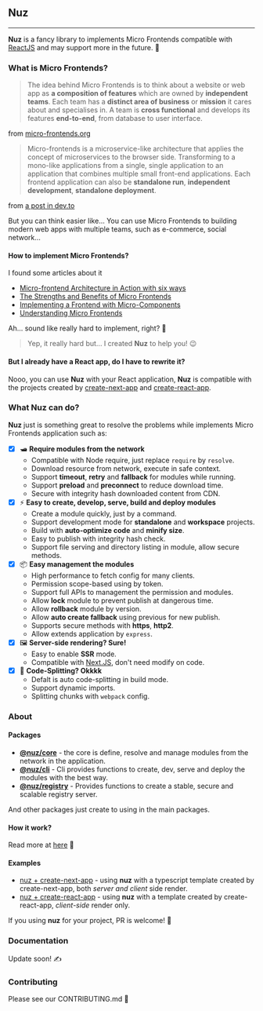 ## Nuz

***

**Nuz** is a fancy library to implements Micro Frontends compatible with [ReactJS](#) and may support more in the future. 🏃

### What is Micro Frontends?

> The idea behind Micro Frontends is to think about a website or web app as **a composition of features** which are owned by **independent teams**. Each team has a **distinct area of business** or **mission** it cares about and specialises in. A team is **cross functional** and develops its features **end-to-end**, from database to user interface.

from [micro-frontends.org](https://micro-frontends.org)

> Micro-frontends is a microservice-like architecture that applies the concept of microservices to the browser side. Transforming to a mono-like applications from a single, single application to an application that combines multiple small front-end applications. Each frontend application can also be **standalone run**, **independent development**, **standalone deployment**.

from [a post in dev.to](https://dev.to/phodal/micro-frontend-architecture-in-action-4n60)

But you can think easier like... You can use Micro Frontends to building modern web apps with multiple teams, such as e-commerce, social network...

#### How to implement Micro Frontends?

I found some articles about it

- [Micro-frontend Architecture in Action with six ways](https://dev.to/phodal/micro-frontend-architecture-in-action-4n60)
- [The Strengths and Benefits of Micro Frontends](https://www.toptal.com/front-end/micro-frontends-strengths-benefits)
- [Implementing a Frontend with Micro-Components](https://itnext.io/micro-frontend-941a5f1a3e72)
- [Understanding Micro Frontends](https://hackernoon.com/understanding-micro-frontends-b1c11585a297)

Ah... sound like really hard to implement, right? 🤯 

> Yep, it really hard but... I created **Nuz** to help you! 😉

#### But I already have a React app, do I have to rewrite it?

Nooo, you can use **Nuz** with your React application, **Nuz** is compatible with the projects created by [create-next-app](https://github.com/zeit/next.js) and [create-react-app](https://github.com/facebook/create-react-app).

### What Nuz can do?

**Nuz** just is something great to resolve the problems while implements Micro Frontends application such as:

- [x] 🛥 **Require modules from the network**
  - Compatible with Node require, just replace `require` by `resolve`.
  - Download resource from network, execute in safe context.
  - Support **timeout**, **retry** and **fallback** for modules while running.
  - Support **preload** and **preconnect** to reduce download time.
  - Secure with integrity hash downloaded content from CDN.
- [x] ⚡️ **Easy to create, develop, serve, build and deploy modules**
  - Create a module quickly, just by a command.
  - Support development mode for **standalone** and **workspace** projects.
  - Build with **auto-optimize code** and **minify size**.
  - Easy to publish with integrity hash check.
  - Support file serving and directory listing in module, allow secure methods.
- [x] 📦 **Easy management the modules**
  - High performance to fetch config for many clients.
  - Permission scope-based using by token.
  - Support full APIs to management the permission and modules.
  - Allow **lock** module to prevent publish at dangerous time.
  - Allow **rollback** module by version.
  - Allow **auto create fallback** using previous for new publish.
  - Supports secure methods with **https**, **http2**.
  - Allow extends application by `express`.
- [x] 🖼 **Server-side rendering? Sure!**
  - Easy to enable **SSR** mode.
  - Compatible with [Next.JS](https://github.com/zeit/next.js), don't need modify on code.
- [x] 🧩 **Code-Splitting? Okkkk**
  - Defalt is auto code-splitting in build mode.
  - Support dynamic imports.
  - Splitting chunks with `webpack` config.


### About

#### Packages

- **[@nuz/core](#)** - the core is define, resolve and manage  modules from the network in the application.
- **[@nuz/cli](#)** - Cli provides functions to create, dev, serve and deploy the modules with the best way.
- **[@nuz/registry](#)** - Provides functions to create a stable, secure and scalable registry server.

And other packages just create to using in the main packages.

#### How it work?

Read more at [here](#) 🙈

#### Examples

* [nuz + create-next-app](#) - using **nuz** with a typescript template created by create-next-app, both *server and client* side render.
* [nuz + create-react-app](#) - using **nuz** with a template created by create-react-app, *client-side* render only.

If you using **nuz** for your project, PR is welcome! 🎉

### Documentation

Update soon! ✍️

### Contributing

Please see our CONTRIBUTING.md 📝
